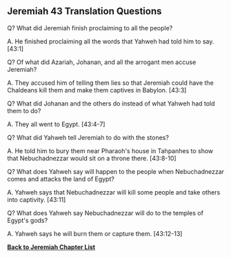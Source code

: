 ## Jeremiah 43 Translation Questions ##

Q? What did Jeremiah finish proclaiming to all the people?

A. He finished proclaiming all the words that Yahweh had told him to say. [43:1]

Q? Of what did Azariah, Johanan, and all the arrogant men accuse Jeremiah?

A. They accused him of telling them lies so that Jeremiah could have the Chaldeans kill them and make them captives in Babylon. [43:3]

Q? What did Johanan and the others do instead of what Yahweh had told them to do?

A. They all went to Egypt. [43:4-7]

Q? What did Yahweh tell Jeremiah to do with the stones?

A. He told him to bury them near Pharaoh's house in Tahpanhes to show that Nebuchadnezzar would sit on a throne there. [43:8-10]

Q? What does Yahweh say will happen to the people when Nebuchadnezzar comes and attacks the land of Egypt?

A. Yahweh says that Nebuchadnezzar will kill some people and take others into captivity. [43:11]

Q? What does Yahweh say Nebuchadnezzar will do to the temples of Egypt's gods?

A. Yahweh says he will burn them or capture them. [43:12-13]

__[Back to Jeremiah Chapter List](./)__

